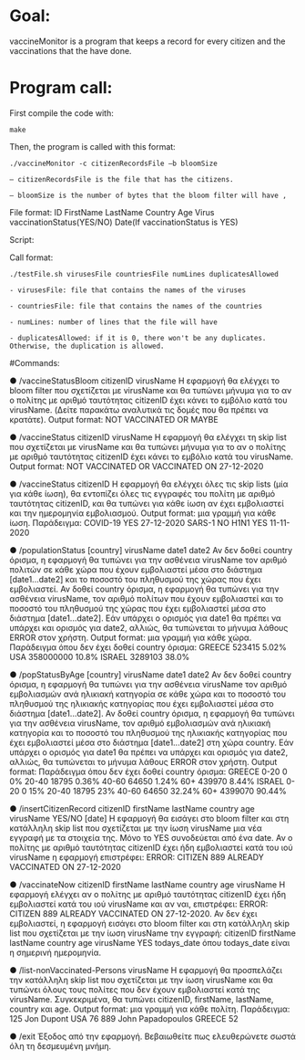 # Goal:
 vaccineMonitor is a program that keeps a record for every citizen and the vaccinations that the have done.

# Program call:
  
First compile the code with:
    
    make

  Then, the program is called with this format:
    
    ./vaccineMonitor -c citizenRecordsFile –b bloomSize

    – citizenRecordsFile is the file that has the citizens.

    – bloomSize is the number of bytes that the bloom filter will have ,

File format:
  ID FirstName LastName Country Age Virus vaccinationStatus(YES/NO) Date(If vaccinationStatus is YES)

Script:

  Call format:
    
    ./testFile.sh virusesFile countriesFile numLines duplicatesAllowed
    
    - virusesFile: file that contains the names of the viruses
    
    - countriesFile: file that contains the names of the countries
    
    - numLines: number of lines that the file will have
    
    - duplicatesAllowed: if it is 0, there won't be any duplicates. Otherwise, the duplication is allowed.

#Commands:

● /vaccineStatusBloom citizenID virusName
H εφαρμογή θα ελέγχει το bloom filter που σχετίζεται με virusName και θα τυπώνει μήνυμα για το αν ο
πολίτης με αριθμό ταυτότητας citizenID έχει κάνει το εμβόλιο κατά του virusName. (Δείτε παρακάτω
αναλυτικά τις δομές που θα πρέπει να κρατάτε).
Output format:
 NOT VACCINATED OR
 MAYBE
 
● /vaccineStatus citizenID virusName
H εφαρμογή θα ελέγχει τη skip list που σχετίζεται με virusName και θα τυπώνει μήνυμα για το αν ο πολίτης
με αριθμό ταυτότητας citizenID έχει κάνει το εμβόλιο κατά του virusName.
Output format:
 NOT VACCINATED OR
 VACCINATED ON 27-12-2020

● /vaccineStatus citizenID
H εφαρμογή θα ελέγχει όλες τις skip lists (μία για κάθε ίωση), θα εντοπίζει όλες τις εγγραφές του πολίτη με
αριθμό ταυτότητας citizenID, και θα τυπώνει για κάθε ίωση αν έχει εμβολιαστεί και την ημερομηνία
εμβολιασμού.
Output format: μια γραμμή για κάθε ίωση. Παράδειγμα:
COVID-19 YES 27-12-2020
SARS-1 NO
H1N1 YES 11-11-2020

● /populationStatus [country] virusName date1 date2
Αν δεν δοθεί country όρισμα, η εφαρμογή θα τυπώνει για την ασθένεια virusName τον αριθμό πολιτών
σε κάθε χώρα που έχουν εμβολιαστεί μέσα στο διάστημα [date1...date2] και το ποσοστό του πληθυσμού
της χώρας που έχει εμβολιαστεί. Αν δοθεί country όρισμα, η εφαρμογή θα τυπώνει για την ασθένεια
virusName, τον αριθμό πολίτων που έχουν εμβολιαστεί και το ποσοστό του πληθυσμού της χώρας που έχει
εμβολιαστεί μέσα στο διάστημα [date1...date2]. Εάν υπάρχει ο ορισμός για date1 θα πρέπει να
υπάρχει και ορισμός για date2, αλλιώς, θα τυπώνεται το μήνυμα λάθους ERROR στον χρήστη.
 Output format: μια γραμμή για κάθε χώρα. Παράδειγμα όπου δεν έχει δοθεί country όρισμα: 
GREECE 523415 5.02%
USA 358000000 10.8%
ISRAEL 3289103 38.0%

● /popStatusByAge [country] virusName date1 date2
Αν δεν δοθεί country όρισμα, η εφαρμογή θα τυπώνει για την ασθένεια virusName τον αριθμό
εμβολιασμών ανά ηλικιακή κατηγορία σε κάθε χώρα και το ποσοστό του πληθυσμού της ηλικιακής κατηγορίας
που έχει εμβολιαστεί μέσα στο διάστημα [date1...date2]. Αν δοθεί country όρισμα, η εφαρμογή θα
τυπώνει για την ασθένεια virusName, τον αριθμό εμβολιασμών ανά ηλικιακή κατηγορία και το ποσοστό
του πληθυσμού της ηλικιακής κατηγορίας που έχει εμβολιαστεί μέσα στο διάστημα [date1...date2] στη
χώρα country. Εάν υπάρχει ο ορισμός για date1 θα πρέπει να υπάρχει και ορισμός για date2, αλλιώς,
θα τυπώνεται το μήνυμα λάθους ERROR στον χρήστη.
Output format: Παράδειγμα όπου δεν έχει δοθεί country όρισμα:
GREECE
0-20 0 0%
20-40 18795 0.36%
40-60 64650 1.24%
60+ 439970 8.44%
ISRAEL
0-20 0 15%
20-40 18795 23%
40-60 64650 32.24%
60+ 4399070 90.44%

● /insertCitizenRecord citizenID firstName lastName country age virusName YES/NO
[date]
H εφαρμογή θα εισάγει στο bloom filter και στη κατάλληλη skip list που σχετίζεται με την ίωση virusName
μια νέα εγγραφή με τα στοιχεία της. Μόνο το YES συνοδεύεται από ένα date. Αν ο πολίτης με αριθμό
ταυτότητας citizenID έχει ήδη εμβολιαστεί κατά του ιού virusName η εφαρμογή επιστρέφει:
ERROR: CITIZEN 889 ALREADY VACCINATED ON 27-12-2020

● /vaccinateNow citizenID firstName lastName country age virusName
Η εφαρμογή ελέγχει αν ο πολίτης με αριθμό ταυτότητας citizenID έχει ήδη εμβολιαστεί κατά του ιού
virusName και αν ναι, επιστρέφει:
ERROR: CITIZEN 889 ALREADY VACCINATED ON 27-12-2020.
Αν δεν έχει εμβολιαστεί, η εφαρμογή εισάγει στο bloom filter και στη κατάλληλη skip list που σχετίζεται με
την ίωση virusName την εγγραφή:
citizenID firstName lastName country age virusName YES todays_date όπου todays_date
είναι η σημερινή ημερομηνία.

● /list-nonVaccinated-Persons virusName
H εφαρμογή θα προσπελάζει την κατάλληλη skip list που σχετίζεται με την ίωση virusName και θα τυπώνει
όλους τους πολίτες που δεν έχουν εμβολιαστεί κατά της virusName. Συγκεκριμένα, θα τυπώνει
citizenID, firstName, lastName, country και age.
Output format: μια γραμμή για κάθε πολίτη. Παράδειγμα:
125 Jon Dupont USA 76
889 John Papadopoulos GREECE 52 

● /exit
Έξοδος από την εφαρμογή. Βεβαιωθείτε πως ελευθερώνετε σωστά όλη τη δεσμευμένη μνήμη.
